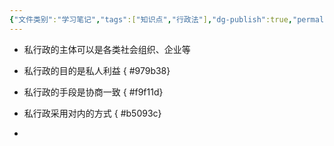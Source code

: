 ```yaml
---
{"文件类别":"学习笔记","tags":["知识点","行政法"],"dg-publish":true,"permalink":"/学习笔记studyup/行政法学/私行政/","dgPassFrontmatter":true,"created":"2024-09-12T14:15:31.419+08:00","updated":"2024-10-25T12:28:32.868+08:00"}
---
```


- 私行政的主体可以是各类社会组织、企业等
- 私行政的目的是私人利益
{ #979b38}

- 私行政的手段是协商一致
{ #f9f11d}

- 私行政采用对内的方式
{ #b5093c}

- 